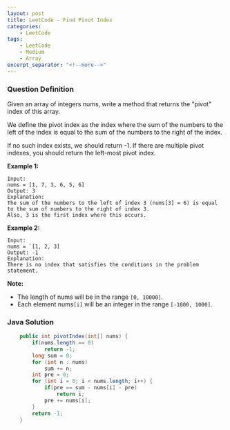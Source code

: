 ```yaml
---
layout: post
title: LeetCode - Find Pivot Index
categories:
    - LeetCode
tags:
    - LeetCode
    - Medium
    - Array
excerpt_separator: "<!--more-->"
---
```


### Question Definition

Given an array of integers nums, write a method that returns the "pivot" index of this array.

We define the pivot index as the index where the sum of the numbers to the left of the index is equal to the sum of the numbers to the right of the index.

If no such index exists, we should return -1. If there are multiple pivot indexes, you should return the left-most pivot index.
<!--more-->

**Example 1:**
```
Input:
nums = [1, 7, 3, 6, 5, 6]
Output: 3
Explanation:
The sum of the numbers to the left of index 3 (nums[3] = 6) is equal to the sum of numbers to the right of index 3.
Also, 3 is the first index where this occurs.
```

**Example 2:**
```
Input:
nums = `[1, 2, 3]
Output: -1
Explanation:
There is no index that satisfies the conditions in the problem statement.
```

**Note:**

* The length of nums will be in the range `[0, 10000]`.
* Each element nums`[i]` will be an integer in the range `[-1000, 1000]`.

### Java Solution
```java
    public int pivotIndex(int[] nums) {
        if(nums.length == 0)
            return -1;
        long sum = 0;
        for (int n : nums)
            sum += n;
        int pre = 0;
        for (int i = 0; i < nums.length; i++) {
            if(pre == sum - nums[i] - pre)
                return i;
            pre += nums[i];
        }
        return -1;
    }
```
